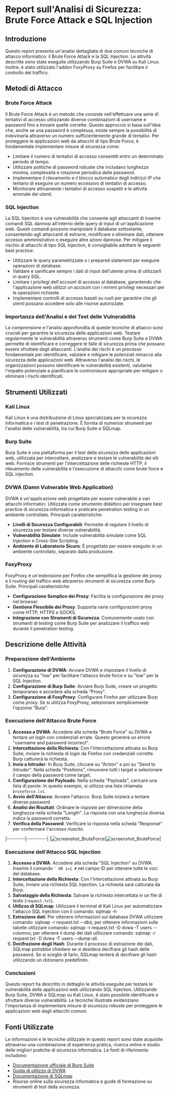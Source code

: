 # Report sull'Analisi di Sicurezza: Brute Force Attack e SQL Injection

## Introduzione
Questo report presenta un'analisi dettagliata di due comuni tecniche di attacco informatico: il Brute Force Attack e la SQL Injection. Le attività descritte sono state eseguite utilizzando Burp Suite e DVWA su Kali Linux. Inoltre, è stato utilizzato l'addon FoxyProxy su Firefox per facilitare il controllo del traffico.

## Metodi di Attacco

### Brute Force Attack

Il Brute Force Attack è un metodo che consiste nell'effettuare una serie di tentativi di accesso utilizzando diverse combinazioni di username e password fino a trovare quelle corrette. Questo approccio si basa sull'idea che, anche se una password è complessa, esiste sempre la possibilità di indovinarla attraverso un numero sufficientemente grande di tentativi.
Per proteggere le applicazioni web da attacchi di tipo Brute Force, è fondamentale implementare misure di sicurezza come:
- Limitare il numero di tentativi di accesso consentiti entro un determinato periodo di tempo.
- Utilizzare politiche di password robuste che includano lunghezza minima, complessità e rotazione periodica delle password.
- Implementare il rilevamento e il blocco automatico degli indirizzi IP che tentano di eseguire un numero eccessivo di tentativi di accesso.
- Monitorare attivamente i tentativi di accesso sospetti e le attività anomale dei utenti.

### SQL Injection

La SQL Injection è una vulnerabilità che consente agli attaccanti di inserire comandi SQL dannosi all'interno delle query di input di un'applicazione web. Questi comandi possono manipolare il database sottostante, consentendo agli attaccanti di estrarre, modificare o eliminare dati, ottenere accesso amministrativo o eseguire altre azioni dannose.
Per mitigare il rischio di attacchi di tipo SQL Injection, è consigliabile adottare le seguenti best practice:
- Utilizzare le query parametrizzate o i prepared statement per eseguire operazioni di database.
- Validare e sanificare sempre i dati di input dell'utente prima di utilizzarli in query SQL.
- Limitare i privilegi dell'account di accesso al database, garantendo che l'applicazione web utilizzi un account con i minimi privilegi necessari per le operazioni richieste.
- Implementare controlli di accesso basati su ruoli per garantire che gli utenti possano accedere solo alle risorse autorizzate.

### Importanza dell'Analisi e del Test delle Vulnerabilità

La comprensione e l'analisi approfondita di queste tecniche di attacco sono cruciali per garantire la sicurezza delle applicazioni web. Testare regolarmente le vulnerabilità attraverso strumenti come Burp Suite e DVWA permette di identificare e correggere le falle di sicurezza prima che possano essere sfruttate dagli attaccanti.
L'analisi dei rischi è un processo fondamentale per identificare, valutare e mitigare le potenziali minacce alla sicurezza delle applicazioni web. Attraverso l'analisi dei rischi, le organizzazioni possono identificare le vulnerabilità esistenti, valutarne l'impatto potenziale e pianificare le contromisure appropriate per mitigare o eliminare i rischi identificati.

## Strumenti Utilizzati

### Kali Linux
Kali Linux è una distribuzione di Linux specializzata per la sicurezza informatica e i test di penetrazione. È fornita di numerosi strumenti per l'analisi delle vulnerabilità, tra cui Burp Suite e SQLmap.

### Burp Suite
Burp Suite è una piattaforma per il test della sicurezza delle applicazioni web, utilizzata per intercettare, analizzare e testare le vulnerabilità dei siti web. Fornisce strumenti per l'intercettazione delle richieste HTTP, il rilevamento delle vulnerabilità e l'esecuzione di attacchi come brute force e SQL injection.

### DVWA (Damn Vulnerable Web Application)
DVWA è un'applicazione web progettata per essere vulnerabile a vari attacchi informatici. Utilizzata come strumento didattico per insegnare best practice di sicurezza informatica e praticare penetration testing in un ambiente controllato.
Principali caratteristiche:
- **Livelli di Sicurezza Configurabili**: Permette di regolare il livello di sicurezza per testare diverse vulnerabilità.
- **Vulnerabilità Simulate**: Include vulnerabilità simulate come SQL Injection e Cross-Site Scripting.
- **Ambiente di Laboratorio Sicuro**: È progettato per essere eseguito in un ambiente controllato, separato dalla produzione.

### FoxyProxy
FoxyProxy è un'estensione per Firefox che semplifica la gestione dei proxy e il routing del traffico web attraverso strumenti di sicurezza come Burp Suite.
Principali caratteristiche:
- **Configurazione Semplice dei Proxy**: Facilita la configurazione dei proxy nel browser.
- **Gestione Flessibile dei Proxy**: Supporta varie configurazioni proxy come HTTP, HTTPS e SOCKS.
- **Integrazione con Strumenti di Sicurezza**: Comunemente usato con strumenti di testing come Burp Suite per analizzare il traffico web durante il penetration testing.

## Descrizione delle Attività

### Preparazione dell'Ambiente
1. **Configurazione di DVWA**: Avviare DVWA e impostare il livello di sicurezza su "low" per facilitare l'attacco brute force e su "low" per la SQL Injection.
2. **Configurazione di Burp Suite**: Avviare Burp Suite, creare un progetto temporaneo e accedere alla scheda "Proxy".
3. **Configurazione di FoxyProxy**: Configurare Firefox per utilizzare Burp come proxy. Se si utilizza FoxyProxy, selezionare semplicemente l'opzione "Burp".

### Esecuzione dell'Attacco Brute Force

1. **Accesso a DVWA**: Accedere alla scheda "Brute Force" su DVWA e tentare un login con credenziali errate. Questo genererà un errore "username and password incorrect".
2. **Intercettazione della Richiesta**: Con l'intercettazione attivata su Burp Suite, inviare la richiesta di login da Firefox con credenziali corrette. Burp catturerà la richiesta.
3. **Invio a Intruder**: In Burp Suite, cliccare su "Action" e poi su "Send to Intruder". Nella scheda "Positions", rimuovere tutti i target e selezionare il campo della password come target.
4. **Configurazione dei Payloads**: Nella scheda "Payloads", caricare una lista di parole. In questo esempio, si utilizza una lista chiamata `bruteforce.lst`.
5. **Avvio dell'Attacco**: Avviare l'attacco. Burp Suite inizierà a tentare diverse password.
6. **Analisi dei Risultati**: Ordinare le risposte per dimensione della lunghezza nella scheda "Length". La risposta con una lunghezza diversa indica la password corretta.
7. **Verifica della Password**: Verificare la risposta nella scheda "Response" per confermare l'accesso riuscito.

|---------|----------|
|![screenshot_BruteForce](Screenshot_intercetto)|![screenshot_BruteForce](Screenshot_analisi)|

### Esecuzione dell'Attacco SQL Injection

1. **Accesso a DVWA**: Accedere alla scheda "SQL Injection" su DVWA. Inserire il comando `' OR 1=1 #` nel campo ID per ottenere tutte le voci del database.
2. **Intercettazione della Richiesta**: Con l'intercettazione attivata su Burp Suite, inviare una richiesta SQL Injection. La richiesta sarà catturata da Burp.
3. **Salvataggio della Richiesta**: Salvare la richiesta intercettata in un file di testo (`request.txt`).
4. **Utilizzo di SQLmap**: Utilizzare il terminal di Kali Linux per automatizzare l'attacco SQL Injection con il comando: sqlmap -h
5. **Estrazione dati**: Per ottenere informazioni sul database DVWA utilizzare comando: sqlmap -r request.txt --dbs; per ottenere informazioni sulle tabelle utilizzare comando: sqlmap -r request.txt -D dvwa -T users --columns; per ottenere il dump dei dati utilizzare comando: sqlmap -r request.txt -D dvwa -T users --dump-all.
6. **Decifrazione degli Hash**: Durante il processo di estrazione dei dati, SQLmap potrebbe chiedere se si desidera decifrare gli hash delle password. Se si sceglie di farlo, SQLmap tenterà di decifrare gli hash utilizzando un dizionario predefinito.

### Conclusioni

Questo report ha descritto in dettaglio le attività eseguite per testare le vulnerabilità delle applicazioni web utilizzando SQL Injection. Utilizzando Burp Suite, DVWA e SQLmap su Kali Linux, è stato possibile identificare e sfruttare diverse vulnerabilità. Le tecniche illustrate evidenziano l'importanza di implementare misure di sicurezza robuste per proteggere le applicazioni web dagli attacchi comuni.

## Fonti Utilizzate
Le informazioni e le tecniche utilizzate in questo report sono state acquisite attraverso una combinazione di esperienza pratica, ricerca online e studio delle migliori pratiche di sicurezza informatica. Le fonti di riferimento includono:
- [Documentazione ufficiale di Burp Suite](https://portswigger.net/burp/documentation)
- [Guida di utilizzo di DVWA](http://www.dvwa.co.uk/)
- [Documentazione di SQLmap](https://sqlmap.org/)
- Risorse online sulla sicurezza informatica e guide di formazione su strumenti di test della sicurezza.

